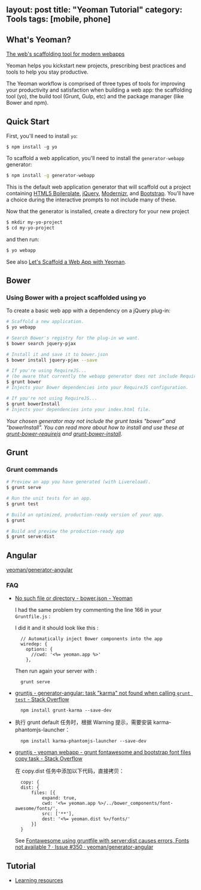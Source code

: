 layout: post
title: "Yeoman Tutorial"
category: Tools
tags: [mobile, phone]
---

## What's Yeoman?

[The web's scaffolding tool for modern webapps](http://yeoman.io/)

Yeoman helps you kickstart new projects, prescribing best practices and tools to help you stay productive.

The Yeoman workflow is comprised of three types of tools for improving your productivity and satisfaction when building a web app: the scaffolding tool (yo), the build tool (Grunt, Gulp, etc) and the package manager (like Bower and npm).

<!-- more -->

## Quick Start

First, you'll need to install `yo`:

    $ npm install -g yo

To scaffold a web application, you'll need to install the `generator-webapp` generator:

```sh
$ npm install -g generator-webapp
```

This is the default web application generator that will scaffold out a project containing [HTML5 Boilerplate](http://html5boilerplate.com/), [jQuery](http://jquery.com/), [Modernizr](http://modernizr.com/), and [Bootstrap](http://twbs.github.io/bootstrap). You'll have a choice during the interactive prompts to not include many of these.

Now that the generator is installed, create a directory for your new project

```sh
$ mkdir my-yo-project
$ cd my-yo-project
```

and then run:

```sh
$ yo webapp
```

See also [Let's Scaffold a Web App with Yeoman](http://yeoman.io/codelab.html).

## Bower

### Using Bower with a project scaffolded using yo

To create a basic web app with a dependency on a jQuery plug-in:

```sh
# Scaffold a new application.
$ yo webapp

# Search Bower's registry for the plug-in we want.
$ bower search jquery-pjax

# Install it and save it to bower.json
$ bower install jquery-pjax --save

# If you're using RequireJS...
# (be aware that currently the webapp generator does not include RequireJS and the following command only applies to generators that do)
$ grunt bower
# Injects your Bower dependencies into your RequireJS configuration.

# If you're not using RequireJS...
$ grunt bowerInstall
# Injects your dependencies into your index.html file.
```

_Your chosen generator may not include the grunt tasks "bower" and "bowerInstall". You can read more about how to install and use these at [grunt-bower-requirejs](https://github.com/yeoman/grunt-bower-requirejs) and [grunt-bower-install](https://github.com/stephenplusplus/grunt-bower-install)._

## Grunt

### Grunt commands

```sh
# Preview an app you have generated (with Livereload).
$ grunt serve

# Run the unit tests for an app.
$ grunt test

# Build an optimized, production-ready version of your app.
$ grunt

# Build and preview the production-ready app
$ grunt serve:dist
```

## Angular

[yeoman/generator-angular](https://github.com/yeoman/generator-angular)

### FAQ

- [No such file or directory - bower.json - Yeoman](http://stackoverflow.com/questions/25784986/yeoman-grunt-no-such-file-or-directory-bower-json)

    I had the same problem try commenting the line 166 in your `Gruntfile.js` : 

    I did it and it should look like this :

        // Automatically inject Bower components into the app
        wiredep: {
          options: {
            //cwd: '<%= yeoman.app %>'
          },

    Then run again your server with :

        grunt serve

- [gruntjs - generator-angular: task "karma" not found when calling `grunt test` - Stack Overflow](http://stackoverflow.com/questions/17313157/generator-angular-task-karma-not-found-when-calling-grunt-test)

        npm install grunt-karma --save-dev

- 执行 grunt default 任务时，根据 Warning 提示，需要安装 karma-phantomjs-launcher：

        npm install karma-phantomjs-launcher --save-dev

- [gruntjs - yeoman webapp - grunt fontawesome and bootstrap font files copy task - Stack Overflow](http://stackoverflow.com/questions/24123225/yeoman-webapp-grunt-fontawesome-and-bootstrap-font-files-copy-task)

    在 copy.dist 任务中添加以下代码，直接拷贝：

        copy: {
        dist: {
            files: [{
                expand: true,
                cwd: '<%= yeoman.app %>/../bower_components/font-awesome/fonts/',
                src: ['**'],
                dest: '<%= yeoman.dist %>/fonts/'
            }]
        }

    See [Fontawesome using gruntfile with server:dist causes errors, Fonts not available ? · Issue #350 · yeoman/generator-angular](https://github.com/yeoman/generator-angular/issues/350)

## Tutorial

- [Learning resources](http://yeoman.io/learning/resources.html)